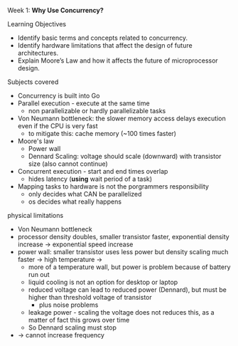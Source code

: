 Week 1: **Why Use Concurrency?**

Learning Objectives
- Identify basic terms and concepts related to concurrency.
- Identify hardware limitations that affect the design of future architectures.
- Explain Moore’s Law and how it affects the future of microprocessor design.

Subjects covered
- Concurrency is built into Go
- Parallel execution - execute at the same time
  - non parallelizable or hardly parallelizable tasks
- Von Neumann bottleneck: the slower memory access delays execution even if the CPU is very fast
  - to mitigate this: cache memory (~100 times faster)
- Moore's law
  - Power wall
  - Dennard Scaling: voltage should scale (downward) with transistor size (also cannot continue)
- Concurrent execution - start and end times overlap
  - hides latency (**using** wait period of a task)
- Mapping tasks to hardware is not the porgrammers responsibility
  - only decides what CAN be parallelized
  - os decides what really happens


physical limitations
- Von Neumann bottleneck
- processor density doubles, smaller transistor faster, exponential density increase -> exponential speed increase 
- power wall: smaller transistor uses less power but density scaling much faster -> high temperature -> 
  - more of a temperature wall, but power is problem because of battery run out
  - liquid cooling is not an option for desktop or laptop
  - reduced voltage can lead to reduced power (Dennard), but must be higher than threshold voltage of transistor
    - plus noise problems
  - leakage power - scaling the voltage does not reduces this, as a matter of fact this grows over time
  - So Dennard scaling must stop
- -> cannot increase frequency
